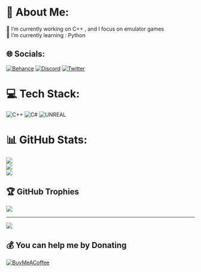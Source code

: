 # 💫 About Me:
🔭 I’m currently working on C++ , and I focus on emulator games<br>🌱 I’m currently learning : Python <br>


## 🌐 Socials:
[![Behance](https://img.shields.io/badge/Behance-1769ff?logo=behance&logoColor=white)](https://behance.net/B!NALYZE) [![Discord](https://img.shields.io/badge/Discord-%237289DA.svg?logo=discord&logoColor=white)](https://discord.gg/B!NALYZE-999) [![Twitter](https://img.shields.io/badge/Twitter-%231DA1F2.svg?logo=Twitter&logoColor=white)](https://twitter.com/B!NALYZE-999) 

# 💻 Tech Stack:
![C++](https://img.shields.io/badge/c++-%2300599C.svg?style=for-the-badge&logo=c%2B%2B&logoColor=white) ![C#](https://img.shields.io/badge/c%23-%23239120.svg?style=for-the-badge&logo=c-sharp&logoColor=white) ![UNREAL](https://img.shields.io/badge/unreal-%2320232a.svg?style=for-the-badge&logo=unreal-engine&logoColor=white)
# 📊 GitHub Stats:
![](https://github-readme-stats.vercel.app/api?username=binalyze-999&theme=dark&hide_border=false&include_all_commits=true&count_private=true)<br/>
![](https://github-readme-streak-stats.herokuapp.com/?user=binalyze-999&theme=dark&hide_border=false)<br/>
![](https://github-readme-stats.vercel.app/api/top-langs/?username=binalyze-999&theme=dark&hide_border=false&include_all_commits=true&count_private=true&layout=compact)

## 🏆 GitHub Trophies
![](https://github-profile-trophy.vercel.app/?username=binalyze-999&theme=radical&no-frame=false&no-bg=false&margin-w=4)

---
[![](https://visitcount.itsvg.in/api?id=binalyze-999&icon=2&color=12)](https://visitcount.itsvg.in)

  ## 💰 You can help me by Donating
  [![BuyMeACoffee](https://img.shields.io/badge/Buy%20Me%20a%20Coffee-ffdd00?style=for-the-badge&logo=buy-me-a-coffee&logoColor=black)](https://buymeacoffee.com/binalyze) 

  
<!-- Proudly created with GPRM ( https://gprm.itsvg.in ) -->
